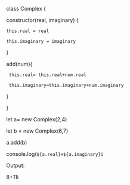 class Complex {

  constructor(real, imaginary) {
  
    this.real = real
    
    this.imaginary = imaginary
    
  }

  add(num){
  

     this.real= this.real+num.real
     
     this.imaginary=this.imaginary+num.imaginary
  }
  
}

let a= new Complex(2,4)

let b = new Complex(6,7)

a.add(b)

console.log(`${a.real}+${a.imaginary}i`

Output:

8+11i
